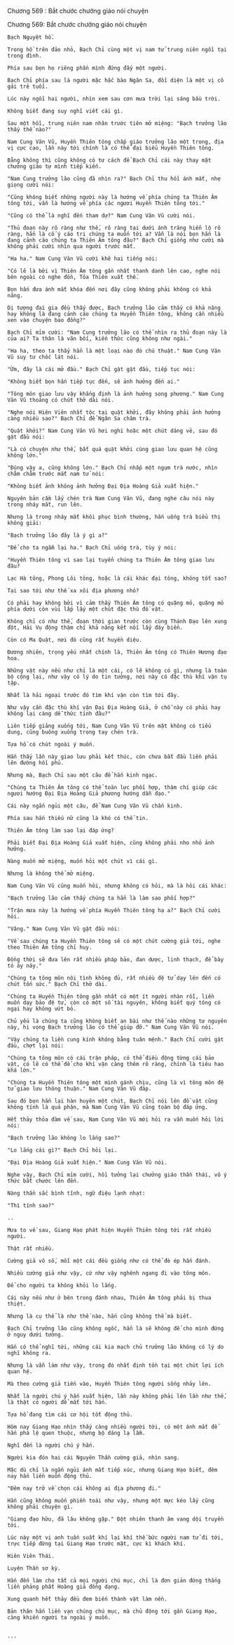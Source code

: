 




Chương 569 : Bắt chước chưởng giáo nói chuyện


Chương 569: Bắt chước chưởng giáo nói chuyện

	Bạch Nguyệt hồ.

	Trong hồ trên đảo nhỏ, Bạch Chỉ cùng một vị nam tử trung niên ngồi tại trong đình.

	Phía sau bọn họ riêng phần mình đứng đấy một người.

	Bạch Chỉ phía sau là người mặc hắc bào Ngân Sa, đối diện là một vị cô gái trẻ tuổi.

	Lúc này ngồi hai người, nhìn xem sau cơn mưa trời lại sáng bầu trời.

	Không biết đang suy nghĩ viết cái gì.

	Sau một hồi, trung niên nam nhân trước tiên mở miệng: "Bạch trưởng lão thấy thế nào?"

	Nam Cung Văn Vũ, Huyền Thiên tông chấp giáo trưởng lão một trong, địa vị cực cao, lần này tới chính là có thể đại biểu Huyền Thiên tông.

	Bằng không thì cũng không có tư cách để Bạch Chỉ cái này thay mặt chưởng giáo tự mình tiếp kiến.

	"Nam Cung trưởng lão cũng đã nhìn ra?" Bạch Chỉ thu hồi ánh mắt, nhẹ giọng cười nói:

	"Cũng không biết những người này là hướng về phía chúng ta Thiên Âm tông tới, vẫn là hướng về phía các ngươi Huyền Thiên tông tới."

	"Cũng có thể là nghĩ đến tham dự?" Nam Cung Văn Vũ cười nói.

	"Thủ đoạn này rõ ràng như thế, rõ ràng tại dưới ánh trăng hiển lộ rõ ràng, hẳn là cố ý cáo tri chúng ta muốn tới a? Vẫn là nói bọn hắn là đang cảnh cáo chúng ta Thiên Âm tông đâu?" Bạch Chỉ giống như cười mà không phải cười nhìn qua người trước mắt.

	"Ha ha." Nam Cung Văn Vũ cười khẽ hai tiếng nói:

	"Có lẽ là bởi vì Thiên Âm tông gần nhất thanh danh lên cao, nghe nói bên ngoài có nghe đồn, Tỏa Thiên xuất thế.

	Bọn hắn đưa ánh mắt khóa đến nơi đây cũng không phải không có khả năng.

	Dị tượng đại gia đều thấy được, Bạch trưởng lão cảm thấy có khả năng hay không là đang cảnh cáo chúng ta Huyền Thiên tông, không cần nhiều xen vào chuyện bao đồng?"

	Bạch Chỉ mỉm cười: "Nam Cung trưởng lão có thể nhìn ra thủ đoạn này là của ai? Ta thân là vãn bối, kiến thức cũng không như ngài."

	"Ha ha, theo ta thấy hẳn là một loại nào đó chú thuật." Nam Cung Văn Vũ suy tư chốc lát nói.

	"Ừm, đây là cái mở đầu." Bạch Chỉ gật gật đầu, tiếp tục nói:

	"Không biết bọn hắn tiếp tục đến, sẽ ảnh hưởng đến ai."

	"Tông môn giao lưu vậy khẳng định là ảnh hưởng song phương." Nam Cung Văn Vũ thoáng có chút thở dài nói.

	"Nghe nói Hiên Viên nhất tộc tại quật khởi, đây không phải ảnh hưởng càng nhiều sao?" Bạch Chỉ để Ngân Sa châm trà.

	"Quật khởi?" Nam Cung Văn Vũ hơi nghi hoặc một chút dáng vẻ, sau đó gật đầu nói:

	"Là có chuyện như thế, bất quá quật khởi cùng giao lưu quan hệ cũng không lớn."

	"Đúng vậy a, cũng không lớn." Bạch Chỉ nhấp một ngụm trà nước, nhìn chằm chằm trước mắt nam tử nói:

	"Không biết ảnh không ảnh hưởng Đại Địa Hoàng Giả xuất hiện."

	Nguyên bản cầm lấy chén trà Nam Cung Văn Vũ, đang nghe câu nói này trong nháy mắt, run lên.

	Nhưng là trong nháy mắt khôi phục bình thường, hắn uống trà biểu thị không giải:

	"Bạch trưởng lão đây là ý gì a?"

	"Để cho ta ngẫm lại ha." Bạch Chỉ uống trà, tùy ý nói:

	"Huyền Thiên tông vì sao lại tuyển chúng ta Thiên Âm tông giao lưu đâu?

	Lạc Hà tông, Phong Lôi tông, hoặc là cái khác đại tông, không tốt sao?

	Tại sao tới như thế xa xôi địa phương nhỏ?

	Có phải hay không bởi vì cảm thấy Thiên Âm tông có quặng mỏ, quặng mỏ phía dưới còn vùi lấp lấy một chút đặc thù đồ vật.

	Không chỉ có như thế, đoạn thời gian trước còn cùng Thánh Đạo lên xung đột, Hải Vụ động thậm chí khả năng kết nối lấy đáy biển.

	Còn có Ma Quật, nơi đó cũng rất huyền diệu.

	Đương nhiên, trọng yếu nhất chính là, Thiên Âm tông có Thiên Hương đạo hoa.

	Những vật này nếu như chỉ là một cái, có lẽ không có gì, nhưng là toàn bộ cộng lại, như vậy có lý do tin tưởng, nơi này có đặc thù khí vận tụ tập.

	Nhất là hải ngoại trước đó tìm khí vận còn tìm tới đây.

	Như vậy cần đặc thù khí vận Đại Địa Hoàng Giả, ở chỗ này có phải hay không lại càng dễ thức tỉnh đâu?"

	Liên tiếp giảng xuống tới, Nam Cung Văn Vũ trên mặt không có tiếu dung, cũng buông xuống trong tay chén trà.

	Tựa hồ có chút ngoài ý muốn.

	Hắn thấy lần này giao lưu phải kết thúc, còn chưa bắt đầu liền phải lên đường hồi phủ.

	Nhưng mà, Bạch Chỉ sau một câu để hắn kinh ngạc.

	"Chúng ta Thiên Âm tông có thể toàn lực phối hợp, thậm chí giúp các ngươi hướng Đại Địa Hoàng Giả phương hướng dẫn đạo."

	Cái này ngắn ngủi một câu, để Nam Cung Văn Vũ chấn kinh.

	Phía sau hắn thiếu nữ cũng là khó có thể tin.

	Thiên Âm tông làm sao lại đáp ứng?

	Phải biết Đại Địa Hoàng Giả xuất hiện, cũng không phải nho nhỏ ảnh hưởng.

	Nàng muốn mở miệng, muốn hỏi một chút vì cái gì.

	Nhưng là không thể mở miệng.

	Nam Cung Văn Vũ cũng muốn hỏi, nhưng không có hỏi, mà là hỏi cái khác:

	"Bạch trưởng lão cảm thấy chúng ta hẳn là làm sao phối hợp?"

	"Trận mưa này là hướng về phía Huyền Thiên tông hạ a?" Bạch Chỉ cười hỏi.

	"Vâng." Nam Cung Văn Vũ gật đầu nói:

	"Về sau chúng ta Huyền Thiên tông sẽ có một chút cường giả tới, nghe theo Thiên Âm tông chỉ huy.

	Đồng thời sẽ đưa lên rất nhiều pháp bảo, đan dược, linh thạch, để bày tỏ áy náy."

	"Chúng ta tông môn nội tình không đủ, rất nhiều đệ tử dạy lên đến có chút tốn sức." Bạch Chỉ thở dài.

	"Chúng ta Huyền Thiên tông gần nhất có một ít người nhàn rỗi, liền muốn dạy bảo đệ tử, còn có một số tài nguyên, không biết quý tông có ngại hay không vứt bỏ.

	Chủ yếu là chúng ta cũng không biết an bài như thế nào những tư nguyên này, hi vọng Bạch trưởng lão có thể giúp đỡ." Nam Cung Văn Vũ nói.

	"Vậy chúng ta liền cung kính không bằng tuân mệnh." Bạch Chỉ cười gật đầu, chợt lại nói:

	"Chúng ta tông môn có cái trận pháp, có thể điều động từng cái bảo vật, có lẽ có thể để cho khí vận càng thêm rõ ràng, chính là tiêu hao khá lớn."

	"Chúng ta Huyền Thiên tông một mình gánh chịu, cũng là vì tông môn đệ tử giao lưu thông thuận." Nam Cung Văn Vũ đáp.

	Sau đó bọn hắn lại hàn huyên một chút, Bạch Chỉ nói lên đồ vật cũng không tính là quá phận, mà Nam Cung Văn Vũ cũng toàn bộ đáp ứng.

	Hết thảy thỏa đàm về sau, Nam Cung Văn Vũ mới hỏi ra vẫn muốn hỏi lời nói:

	"Bạch trưởng lão không lo lắng sao?"

	"Lo lắng cái gì?" Bạch Chỉ hỏi lại.

	"Đại Địa Hoàng Giả xuất hiện." Nam Cung Văn Vũ nói.

	Nghe vậy, Bạch Chỉ mỉm cười, hồi tưởng lại chưởng giáo thần thái, vô ý thức bắt chước lên đến.

	Nàng thần sắc bình tĩnh, ngữ điệu lạnh nhạt:

	"Thì tính sao?"

	..

	Mưa to về sau, Giang Hạo phát hiện Huyền Thiên tông tới rất nhiều người.

	Thật rất nhiều.

	Cường giả vô số, mỗi một cái đều giống như có thể đè ép hắn đánh.

	Nhiều cường giả như vậy, cứ như vậy nghênh ngang đi vào tông môn.

	Để cho người ta không khỏi lo lắng.

	Cái này nếu như ở bên trong đánh nhau, Thiên Âm tông phải bị thua thiệt.

	Nhưng là cụ thể là như thế nào, hắn cũng không thể mà biết.

	Bạch Chỉ trưởng lão cũng không ngốc, hẳn là sẽ không để cho mình đứng ở nguy dưới tường.

	Hắn có thể nghĩ tới, những cái kia mạch chủ trưởng lão không có lý do nghĩ không ra.

	Nhưng là vẫn làm như vậy, trong đó nhất định tồn tại một chút lợi ích quan hệ.

	Mà theo cường giả tiến vào, Huyền Thiên tông người sống nhảy lên.

	Nhất là người chú ý hắn xuất hiện, lần này không phải lên lần như thế, là thật có người để mắt tới hắn.

	Tựa hồ đang tìm cái cơ hội tốt động thủ.

	Hôm nay Giang Hạo nhìn thấy càng nhiều người tới, có một ánh mắt để hắn phá lệ quen thuộc, nhưng bộ dáng lạ lẫm.

	Nghĩ đến là người chú ý hắn.

	Người kia đón hai cái Nguyên Thần cường giả, nhìn sang.

	Mặc dù chỉ là ngắn ngủi ánh mắt tiếp xúc, nhưng Giang Hạo biết, đêm nay hắn liền muốn động thủ.

	"Đêm nay trở về chọn cái không ai địa phương đi."

	Hắn cũng không muốn phiền toái như vậy, nhưng một mực kéo lấy cũng không phải chuyện gì.

	"Giang đạo hữu, đã lâu không gặp." Đột nhiên thanh âm vang dội truyền tới.

	Lúc này một vị anh tuấn suất khí lại khí thế bức người nam tử đi tới, trực tiếp đứng tại Giang Hạo trước mặt, cực kì khách khí.

	Hiên Viên Thái.

	Luyện Thần sơ kỳ.

	Hắn đến làm cho tất cả mọi người chú mục, chỉ là đơn giản đứng thẳng liền phảng phất Hoàng giả đồng dạng.

	Xung quanh hết thảy đều đem biến thành vật làm nền.

	Bản thân hắn liền vạn chúng chú mục, mà chủ động tới gần Giang Hạo, càng khiến người ta ngoài ý muốn.


	...




